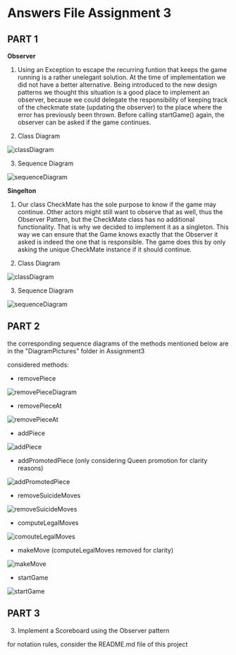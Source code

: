 # Answers File Assignment 3

## PART 1

**Observer**
1) Using an Exception to escape the recurring funtion that keeps the game running is a rather unelegant solution. At the time of implementation we did not have a better alternative. Being introduced to the new design patterns we thought this situation is a good place to implement an observer, because we could delegate the responsibility of keeping track of the checkmate state (updating the observer) to the place where the error has previously been thrown. Before calling startGame() again, the observer can be asked if the game continues.

2) Class Diagram

![classDiagram](https://github.com/florinulrich/BINF4241-group23/blob/master/Assignment3/DiagramPictures/ClassDiagramCheckMateObserver.png)

3) Sequence Diagram

![sequenceDiagram](https://github.com/florinulrich/BINF4241-group23/blob/master/Assignment3/DiagramPictures/CheckmateObserverSequenceDiagram.png)


**Singelton**
1) Our class CheckMate has the sole purpose to know if the game may continue. Other actors might still want to observe that as well, thus the Observer Pattern, but the CheckMate class has no additional functionality. That is why we decided to implement it as a singleton. This way we can ensure that the Game knows exactly that the Observer it asked is indeed the one that is responsible. The game does this by only asking the unique CheckMate instance if it should continue.

2) Class Diagram

![classDiagram](https://github.com/florinulrich/BINF4241-group23/blob/master/Assignment3/DiagramPictures/SingeltonClassDiagram.png)

3) Sequence Diagram

![sequenceDiagram](https://github.com/florinulrich/BINF4241-group23/blob/master/Assignment3/DiagramPictures/SingeltonSequenceDiagram.png)


## PART 2

the corresponding sequence diagrams of the methods mentioned below are in the "DiagramPictures" folder in Assignment3

considered methods:
- removePiece

![removePieceDiagram](https://github.com/florinulrich/BINF4241-group23/blob/master/Assignment3/DiagramPictures/removePiece().png)

- removePieceAt

![removePieceAt](https://github.com/florinulrich/BINF4241-group23/blob/master/Assignment3/DiagramPictures/removePieceAt().png)

- addPiece

![addPiece](https://github.com/florinulrich/BINF4241-group23/blob/master/Assignment3/DiagramPictures/addPiece().png)

- addPromotedPiece (only considering Queen promotion for clarity reasons)

![addPromotedPiece](https://github.com/florinulrich/BINF4241-group23/blob/master/Assignment3/DiagramPictures/addPromotedPiece().png)

- removeSuicideMoves

![removeSuicideMoves](https://github.com/florinulrich/BINF4241-group23/blob/master/Assignment3/DiagramPictures/removeSuicideMoves().png)

- computeLegalMoves

![comouteLegalMoves](https://github.com/florinulrich/BINF4241-group23/blob/master/Assignment3/DiagramPictures/computeLegalMoves().png)

- makeMove (computeLegalMoves removed for clarity)

![makeMove](https://github.com/florinulrich/BINF4241-group23/blob/master/Assignment3/DiagramPictures/makeMove().png)

- startGame

![startGame](https://github.com/florinulrich/BINF4241-group23/blob/master/Assignment3/DiagramPictures/startGame().png)


## PART 3

3) Implement a Scoreboard using the Observer pattern

for notation rules, consider the README.md file of this project



